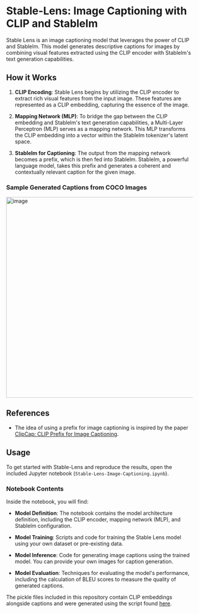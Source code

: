 # Stable-Lens: Image Captioning with CLIP and Stablelm

Stable Lens is an image captioning model that leverages the power of CLIP and Stablelm. This model generates descriptive captions for images by combining visual features extracted using the CLIP encoder with Stablelm's text generation capabilities.

## How it Works

1. **CLIP Encoding**: Stable Lens begins by utilizing the CLIP encoder to extract rich visual features from the input image. These features are represented as a CLIP embedding, capturing the essence of the image.

2. **Mapping Network (MLP)**: To bridge the gap between the CLIP embedding and Stablelm's text generation capabilities, a Multi-Layer Perceptron (MLP) serves as a mapping network. This MLP transforms the CLIP embedding into a vector within the Stablelm tokenizer's latent space.

3. **Stablelm for Captioning**: The output from the mapping network becomes a prefix, which is then fed into Stablelm. Stablelm, a powerful language model, takes this prefix and generates a coherent and contextually relevant caption for the given image.

### Sample Generated Captions from COCO Images
<img width="540" alt="image" src="https://github.com/RyanSh3n/Stable-Lens/assets/45503218/e0b3edc1-1a97-46d1-9ebf-c9e7830dad23">

## References

- The idea of using a prefix for image captioning is inspired by the paper [ClipCap: CLIP Prefix for Image Captioning](https://arxiv.org/abs/2111.09734).

## Usage

To get started with Stable-Lens and reproduce the results, open the included Jupyter notebook (`Stable-Lens-Image-Captioning.ipynb`). 

### Notebook Contents

Inside the notebook, you will find:

- **Model Definition**: The notebook contains the model architecture definition, including the CLIP encoder, mapping network (MLP), and Stablelm configuration.

- **Model Training**: Scripts and code for training the Stable Lens model using your own dataset or pre-existing data.

- **Model Inference**: Code for generating image captions using the trained model. You can provide your own images for caption generation.

- **Model Evaluation**: Techniques for evaluating the model's performance, including the calculation of BLEU scores to measure the quality of generated captions.

The pickle files included in this repository contain CLIP embeddings alongside captions and were generated using the script found [here](https://github.com/rmokady/CLIP_prefix_caption/blob/main/parse_coco.py).
